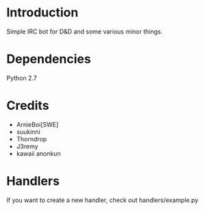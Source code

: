 # Introduction

Simple IRC bot for D&D and some various minor things.

# Dependencies

Python 2.7

# Credits

* ArnieBoi[SWE]
* suukinni
* Thorndrop
* J3remy
* kawaii anonkun

# Handlers
If you want to create a new handler, check out handlers/example.py
